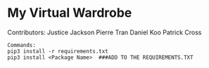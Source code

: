 # My Virtual Wardrobe

Contributors:
Justice Jackson
Pierre Tran
Daniel Koo
Patrick Cross

```
Commands:
pip3 install -r requirements.txt
pip3 install <Package Name>  ###ADD TO THE REQUIREMENTS.TXT
```
